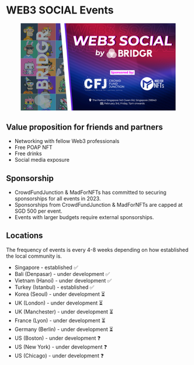 # WEB3 SOCIAL Events

<figure><img src="../../.gitbook/assets/bridgr-1920.jpg" alt=""><figcaption></figcaption></figure>

## Value proposition for friends and partners

* Networking with fellow Web3 professionals
* Free POAP NFT
* Free drinks
* Social media exposure

## Sponsorship

* CrowdFundJunction & MadForNFTs has committed to securing sponsorships for all events in 2023.
* Sponsorships from CrowdFundJunction & MadForNFTs are capped at SGD 500 per event.
* Events with larger budgets require external sponsorships.

## Locations

The frequency of events is every 4-8 weeks depending on how established the local community is.&#x20;

* Singapore - established ✅
* Bali (Denpasar) - under development ✅
* Vietnam (Hanoi) - under development ✅
* Turkey (Istanbul) - established ✅
* Korea (Seoul) - under development ⏳
* UK (London) - under development ⏳
* UK (Manchester) - under development ⏳
* France (Lyon) - under development ⏳
* Germany (Berlin) - under development ⏳
* US (Boston) - under development ❓
* US (New York) - under development ❓
* US (Chicago) - under development ❓

